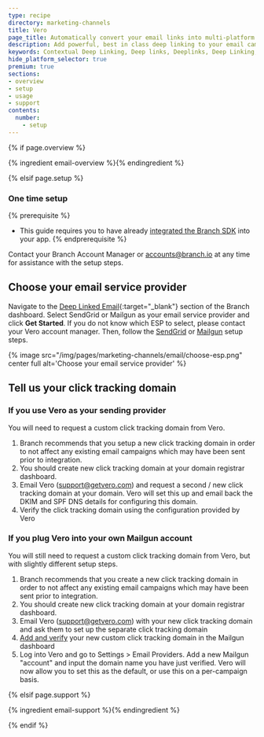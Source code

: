 ```yaml
---
type: recipe
directory: marketing-channels
title: Vero
page_title: Automatically convert your email links into multi-platform deep links.
description: Add powerful, best in class deep linking to your email campaigns.
keywords: Contextual Deep Linking, Deep links, Deeplinks, Deep Linking, Deeplinking, Deferred Deep Linking, Deferred Deeplinking, Google App Indexing, Google App Invites, Apple Universal Links, Apple Spotlight Search, Facebook App Links, AppLinks, Deepviews, Deep views, Deep Linked Email
hide_platform_selector: true
premium: true
sections:
- overview
- setup
- usage
- support
contents:
  number:
    - setup
---
```


{% if page.overview %}

{% ingredient email-overview %}{% endingredient %}

{% elsif page.setup %}

### One time setup

{% prerequisite %}
- This guide requires you to have already [integrated the Branch SDK]({{base.url}}/getting-started/sdk-integration-guide) into your app.
{% endprerequisite %}

Contact your Branch Account Manager or [accounts@branch.io](mailto:accounts@branch.io) at any time for assistance with the setup steps.

## Choose your email service provider

Navigate to the [Deep Linked Email](https://dashboard.branch.io/email){:target="_blank"} section of the Branch dashboard. Select SendGrid or Mailgun as your email service provider and click **Get Started**. If you do not know which ESP to select, please contact your Vero account manager. Then, follow the [SendGrid]({{base.url}}/marketing-channels/sendgrid/setup) or [Mailgun]({{base.url}}/marketing-channels/mailgun/setup) setup steps.

{% image src="/img/pages/marketing-channels/email/choose-esp.png" center full alt='Choose your email service provider' %}

## Tell us your click tracking domain

### If you use Vero as your sending provider

You will need to request a custom click tracking domain from Vero.

1. Branch recommends that you setup a new click tracking domain in order to not affect any existing email campaigns which may have been sent prior to integration.
1. You should create new click tracking domain at your domain registrar dashboard.
1. Email Vero (support@getvero.com) and request a second / new click tracking domain at your domain. Vero will set this up and email back the DKIM and SPF DNS details for configuring this domain.
1. Verify the click tracking domain using the configuration provided by Vero

### If you plug Vero into your own Mailgun account

You will still need to request a custom click tracking domain from Vero, but with slightly different setup steps. 

1. Branch recommends that you create a new click tracking domain in order to not affect any existing email campaigns which may have been sent prior to integration.
1. You should create new click tracking domain at your domain registrar dashboard.
1. Email Vero (support@getvero.com) with your new click tracking domain and ask them to set up the separate click tracking domain
1. [Add and verify](https://help.mailgun.com/hc/en-us/articles/202052074-How-do-I-verify-my-domain-) your new custom click tracking domain in the Mailgun dashboard
1. Log into Vero and go to Settings > Email Providers. Add a new Mailgun "account" and input the domain name you have just verified. Vero will now allow you to set this as the default, or use this on a per-campaign basis.


{% elsif page.support %}

{% ingredient email-support %}{% endingredient %}

{% endif %}